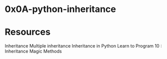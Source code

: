 # 0x0A-python-inheritance

# Resources

 Inheritance
Multiple inheritance
Inheritance in Python
Learn to Program 10 : Inheritance Magic Methods
